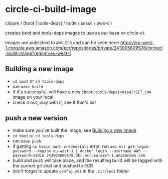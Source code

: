 # circle-ci-build-image
clojure / [boot | tools-deps] / node / sassc / aws-cli

creates boot and tools-deps images to use as our base on circle-ci.

Images are published to `AWS ECR` and can be seen here: https://eu-west-1.console.aws.amazon.com/ecr/repositories/private/243905809578/circleci-build-image?region=eu-west-1

## Building a new image

- `cd boot` or `cd tools-deps`
- run `make build`
- if it's successful, will have a new `[boot|tools-deps|vespa]:GIT_SHA` image on your local
- check it out, play with it, see if that's ok!

## push a new version

- make sure you've built the image, see [Building a new image](#building-a-new-image)
- `cd boot` or `cd tools-deps` 
- run `make push`
- if getting `no basic auth credentials` error, run `aws ecr get-login-password --region eu-west-1 | docker login --username AWS --password-stdin 243905809578.dkr.ecr.eu-west-1.amazonaws.com`
- build and push will take place, and the resulting build will be tagged with the current git sha1 and pushed to ECR
- don't forget to update `config.yml` in the `.circleci` folder
